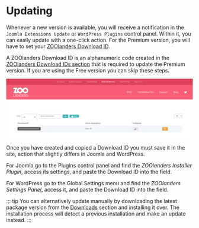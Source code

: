 # Updating

Whenever a new version is available, you will receive a notification in the `Joomla Extensions Update` or `WordPress Plugins` control panel. Within it, you can easily update with a one-click action. For the Premium version, you will have to set your [ZOOlanders Download ID](#download-id).

A ZOOlanders Download ID is an alphanumeric code created in the [ZOOlanders Download IDs section](https://zoolanders.com/account/download-ids) that is required to update the Premium version. If you are using the Free version you can skip these steps.

![Download ID](./assets/download-id.png)

Once you have created and copied a Download ID you must save it in the site, action that slightly differs in Joomla and WordPress.

For Joomla go to the Plugins control panel and find the _ZOOlanders Installer Plugin_, access its settings, and paste the Download ID into the field.

For WordPress go to the Global Settings menu and find the _ZOOlanders Settings Panel_, access it, and paste the Download ID into the field.

::: tip
You can alternatively update manually by downloading the latest package version from the [Downloads](https://www.zoolanders.com/downloads) section and installing it over. The installation process will detect a previous installation and make an update instead.
:::
